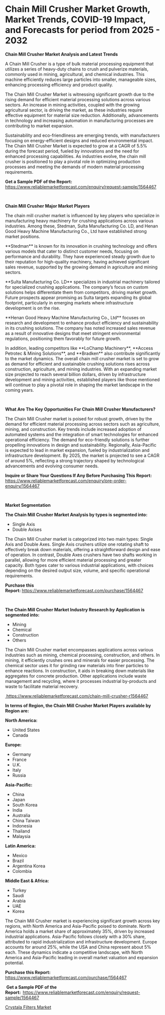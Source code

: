 <p><h1>Chain Mill Crusher Market Growth, Market Trends, COVID-19 Impact, and Forecasts for period from 2025 - 2032</h1></p><p><strong>Chain Mill Crusher Market Analysis and Latest Trends</strong></p>
<p><p>A Chain Mill Crusher is a type of bulk material processing equipment that utilizes a series of heavy-duty chains to crush and pulverize materials, commonly used in mining, agricultural, and chemical industries. This machine efficiently reduces large particles into smaller, manageable sizes, enhancing processing efficiency and product quality.</p><p>The Chain Mill Crusher Market is witnessing significant growth due to the rising demand for efficient material processing solutions across various sectors. An increase in mining activities, coupled with the growing agricultural sector, is driving the market, as these industries require effective equipment for material size reduction. Additionally, advancements in technology and increasing automation in manufacturing processes are contributing to market expansion.</p><p>Sustainability and eco-friendliness are emerging trends, with manufacturers focusing on energy-efficient designs and reduced environmental impact. The Chain Mill Crusher Market is expected to grow at a CAGR of 5.5% during the forecast period, fueled by innovations and the need for enhanced processing capabilities. As industries evolve, the chain mill crusher is positioned to play a pivotal role in optimizing production processes and meeting the demands of modern material processing requirements.</p></p>
<p><strong>Get a Sample PDF of the Report:&nbsp;</strong> <a href="https://www.reliablemarketforecast.com/enquiry/request-sample/1564467?utm_campaign=2288&utm_medium=2&utm_source=Github&utm_content=ia&utm_term=08042025&utm_id=chain-mill-crusher">https://www.reliablemarketforecast.com/enquiry/request-sample/1564467</a></p>
<p>&nbsp;</p>
<p><strong>Chain Mill Crusher Major Market Players</strong></p>
<p><p>The chain mill crusher market is influenced by key players who specialize in manufacturing heavy machinery for crushing applications across various industries. Among these, Stedman, Sulta Manufacturing Co. LD, and Henan Good Heavy Machine Manufacturing Co., Ltd have established strong market positions.</p><p>**Stedman** is known for its innovation in crushing technology and offers various models that cater to distinct customer needs, focusing on performance and durability. They have experienced steady growth due to their reputation for high-quality machinery, having achieved significant sales revenue, supported by the growing demand in agriculture and mining sectors.</p><p>**Sulta Manufacturing Co. LD** specializes in industrial machinery tailored for specialized crushing applications. The company’s focus on custom solutions helps differentiate them from competitors, driving market growth. Future prospects appear promising as Sulta targets expanding its global footprint, particularly in emerging markets where infrastructure development is on the rise.</p><p>**Henan Good Heavy Machine Manufacturing Co., Ltd** focuses on research and development to enhance product efficiency and sustainability in its crushing solutions. The company has noted increased sales revenue as a result of innovative designs that meet stringent environmental regulations, positioning them favorably for future growth.</p><p>In addition, leading competitors like **LoChamp Machinery**, **Access Petrotec & Mining Solutions**, and **Bradken** also contribute significantly to the market dynamics. The overall chain mill crusher market is set to grow as demand for efficient and sustainable crushing solutions rises across construction, agriculture, and mining industries. With an expanding market size projected to reach several billion dollars, driven by infrastructure development and mining activities, established players like those mentioned will continue to play a pivotal role in shaping the market landscape in the coming years.</p></p>
<p>&nbsp;</p>
<p><strong>What Are The Key Opportunities For Chain Mill Crusher Manufacturers?</strong></p>
<p><p>The Chain Mill Crusher market is poised for robust growth, driven by the demand for efficient material processing across sectors such as agriculture, mining, and construction. Key trends include increased adoption of automated systems and the integration of smart technologies for enhanced operational efficiency. The demand for eco-friendly solutions is further propelling innovations in design and sustainability. Regionally, Asia-Pacific is expected to lead in market expansion, fueled by industrialization and infrastructure development. By 2025, the market is projected to see a CAGR of around 5%, reflecting a strong trajectory shaped by technological advancements and evolving consumer needs.</p></p>
<p><strong>Inquire or Share Your Questions If Any Before Purchasing This Report:</strong> <a href="https://www.reliablemarketforecast.com/enquiry/pre-order-enquiry/1564467?utm_campaign=2288&utm_medium=2&utm_source=Github&utm_content=ia&utm_term=08042025&utm_id=chain-mill-crusher">https://www.reliablemarketforecast.com/enquiry/pre-order-enquiry/1564467</a></p>
<p>&nbsp;</p>
<p><strong>Market Segmentation</strong></p>
<p><strong>The Chain Mill Crusher Market Analysis by types is segmented into:</strong></p>
<p><ul><li>Single Axis</li><li>Double Axises</li></ul></p>
<p><p>The Chain Mill Crusher market is categorized into two main types: Single Axis and Double Axes. Single Axis crushers utilize one rotating shaft to effectively break down materials, offering a straightforward design and ease of operation. In contrast, Double Axes crushers have two shafts working in parallel, allowing for more efficient material processing and greater capacity. Both types cater to various industrial applications, with choices depending on the desired output size, volume, and specific operational requirements.</p></p>
<p><strong>Purchase this Report:&nbsp;</strong><a href="https://www.reliablemarketforecast.com/purchase/1564467?utm_campaign=2288&utm_medium=2&utm_source=Github&utm_content=ia&utm_term=08042025&utm_id=chain-mill-crusher">https://www.reliablemarketforecast.com/purchase/1564467</a></p>
<p>&nbsp;</p>
<p><strong>The Chain Mill Crusher Market Industry Research by Application is segmented into:</strong></p>
<p><ul><li>Mining</li><li>Chemical</li><li>Construction</li><li>Others</li></ul></p>
<p><p>The Chain Mill Crusher market encompasses applications across various industries such as mining, chemical processing, construction, and others. In mining, it efficiently crushes ores and minerals for easier processing. The chemical sector uses it for grinding raw materials into finer particles to enhance reactions. In construction, it aids in breaking down materials like aggregates for concrete production. Other applications include waste management and recycling, where it processes industrial by-products and waste to facilitate material recovery.</p></p>
<p><a href="https://www.reliablemarketforecast.com/chain-mill-crusher-r1564467?utm_campaign=2288&utm_medium=2&utm_source=Github&utm_content=ia&utm_term=08042025&utm_id=chain-mill-crusher">&nbsp;https://www.reliablemarketforecast.com/chain-mill-crusher-r1564467</a></p>
<p><strong>In terms of Region, the Chain Mill Crusher Market Players available by Region are:</strong></p>
<p>
    <p> <strong> North America: </strong>
        <ul>
            <li>United States</li>
            <li>Canada</li>
        </ul>
        </p> 
    <p> <strong> Europe: </strong>
        <ul>
            <li>Germany</li>
            <li>France</li>
            <li>U.K.</li>
            <li>Italy</li>
            <li>Russia</li>
        </ul>
        </p> 
    <p> <strong> Asia-Pacific: </strong>
        <ul>
            <li>China</li>
            <li>Japan</li>
            <li>South Korea</li>
            <li>India</li>
            <li>Australia</li>
            <li>China Taiwan</li>
            <li>Indonesia</li>
            <li>Thailand</li>
            <li>Malaysia</li>
        </ul>
        </p> 
    <p> <strong> Latin America: </strong>
        <ul>
            <li>Mexico</li>
            <li>Brazil</li>
            <li>Argentina Korea</li>
            <li>Colombia</li>
        </ul>
        </p> 
    <p> <strong> Middle East & Africa: </strong>
        <ul>
            <li>Turkey</li>
            <li>Saudi</li>
            <li>Arabia</li>
            <li>UAE</li>
            <li>Korea</li>
        </ul>
    </p>
    </p>
<p><p>The Chain Mill Crusher market is experiencing significant growth across key regions, with North America and Asia-Pacific poised to dominate. North America holds a market share of approximately 35%, driven by increased industrial applications. Asia-Pacific follows closely with a 30% share, attributed to rapid industrialization and infrastructure development. Europe accounts for around 25%, while the USA and China represent about 5% each. These dynamics indicate a competitive landscape, with North America and Asia-Pacific leading in overall market valuation and expansion potential.</p></p>
<p><strong>Purchase this Report: </strong><a href="https://www.reliablemarketforecast.com/purchase/1564467?utm_campaign=2288&utm_medium=2&utm_source=Github&utm_content=ia&utm_term=08042025&utm_id=chain-mill-crusher">https://www.reliablemarketforecast.com/purchase/1564467</a></p>
<p>&nbsp;<strong>Get a Sample PDF of the Report:&nbsp;&nbsp;</strong><a href="https://www.reliablemarketforecast.com/enquiry/request-sample/1564467?utm_campaign=2288&utm_medium=2&utm_source=Github&utm_content=ia&utm_term=08042025&utm_id=chain-mill-crusher">https://www.reliablemarketforecast.com/enquiry/request-sample/1564467</a></p>
<p><strong></strong></p>
<p><p><a href="https://github.com/rosamariarocque98/Market-Research-Report-List-1/blob/main/crystala-filters-market.md?utm_campaign=2288&utm_medium=2&utm_source=Github&utm_content=ia&utm_term=08042025&utm_id=chain-mill-crusher">Crystala Filters Market</a></p></p>